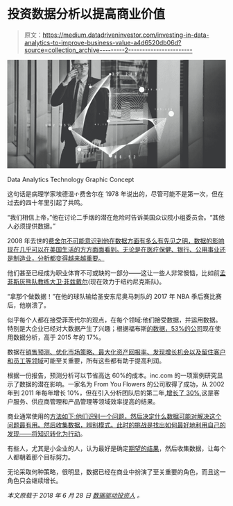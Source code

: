 # 投资数据分析以提高商业价值

> 原文：<https://medium.datadriveninvestor.com/investing-in-data-analytics-to-improve-business-value-a4d6520db06d?source=collection_archive---------2----------------------->

![](img/cfde9621ee7075617eb15d34d11cc54f.png)

Data Analytics Technology Graphic Concept

这句话是病理学家埃德温·r·费舍尔在 1978 年说出的，尽管可能不是第一次，但在过去的四十年里引起了共鸣。

“我们相信上帝，”他在讨论二手烟的潜在危险时告诉美国众议院小组委员会。“其他人必须提供数据。”

2008 年去世的[费舍尔不可能意识到他在数据方面有多么有先见之明，数据的影响现在几乎可以在美国生活的方方面面看到。无论是在医疗保健、银行、公用事业还是制造业，分析都变得越来越重要。](http://www.post-gazette.com/news/obituaries/2008/03/15/Obituary-Dr-Edwin-Fisher-Pathologist-who-advanced-cancer-research/stories/200803150127)

他们甚至已经成为职业体育不可或缺的一部分——这让一些人非常懊恼，比如前[孟菲斯灰熊队教练大卫·菲兹戴尔](https://www.youtube.com/watch?v=LGN5S-X9wIw)(现在效力于纽约尼克斯队)。

“拿那个做数据！”在他的球队输给圣安东尼奥马刺队的 2017 年 NBA 季后赛比赛后，他崩溃了。

似乎每个人都在接受菲茨代尔的观点，在每个领域:他们接受数据，并运用数据。特别是大企业已经对大数据产生了兴趣；根据福布斯[的数据，53%的公司](https://www.forbes.com/sites/louiscolumbus/2017/12/24/53-of-companies-are-adopting-big-data-analytics/#15485a9639a1)现在使用数据分析，高于 2015 年的 17%。

数据在[销售预测、优化市场策略、最大化资产回报率、发现增长机会以及留住客户和员工等领域](http://www.marinercapitaladvisors.com/resources/publications/predictive-analytics-to-increase-company-value.html)可能至关重要，所有这些都有助于提高利润。

根据一份报告，预测分析可以节省高达 60%的成本。inc.com 的一项案例研究显示了数据的潜在影响。一家名为 From You Flowers 的公司取得了成功，从 2002 年到 2011 年每年增长 10%，但在引入分析团队后的第二年,[增长了 30%](https://www.inc.com/gordon-tredgold/7-ways-data-analytics-can-boost-your-business-growth.html),这是客户服务、供应商管理和产品管理等领域效率提高的结果。

商业通常使用的[方法如下:他们识别一个问题，然后决定什么数据可能对解决这个问题最有用。然后收集数据，辨别模式。此时的挑战是找出如何最好地利用自己的发现——将](http://www.marinercapitaladvisors.com/resources/publications/predictive-analytics-to-increase-company-value.html)[知识转化为行动](https://www.mckinsey.com/business-functions/mckinsey-analytics/our-insights/how-companies-are-using-big-data-and-analytics)。

有些人，尤其是小企业的人，认为最好是确定[期望的结果](https://www.ssdel.com/data-analytics/small-businesses-investing-data-analytics/)，然后收集数据，让每个人都朝着那个目标努力。

无论采取何种策略，很明显，数据已经在商业中扮演了至关重要的角色，而且这一角色只会继续增长。

*本文原载于 2018 年 6 月 28 日* [*数据驱动投资人*](http://www.datadriveninvestor.com/2018/06/28/investing-in-data-analytics-to-improve-business-value/) *。*